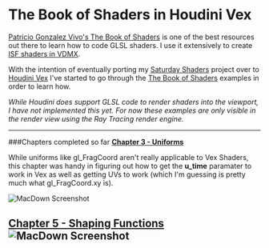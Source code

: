 
# The Book of Shaders in Houdini Vex


[Patricio Gonzalez Vivo's The Book of Shaders](http://thebookofshaders.com) is one of the best resources out there to learn how to code GLSL shaders. I use it extensively to create [ISF shaders in VDMX](https://github.com/JosephFiola/SaturdayShaders).

With the intention of eventually porting my [Saturday Shaders](https://github.com/JosephFiola/SaturdayShaders) project over to [Houdini Vex](https://www.sidefx.com/docs/houdini15.5/vex/_index) I've started to go through the [The Book of Shaders](http://thebookofshaders.com) examples in order to learn how.

_While Houdini does support GLSL code to render shaders into the viewport, I have not implemented this yet. For now these examples are only visible in the render view using the Ray Tracing render engine._

---
###Chapters completed so far
**[Chapter 3 - Uniforms](http://thebookofshaders.com/03/)**

While uniforms like gl\_FragCoord aren't really applicable to Vex Shaders, this chapter was handy in figuring out how to get the **u\_time** paramater to work in Vex as well as getting UVs to work (which I'm guessing is pretty much what gl\_FragCoord.xy is). 

![MacDown Screenshot](images/chapter3.jpg)

**[Chapter 5 - Shaping Functions](http://thebookofshaders.com/05/)** 
![MacDown Screenshot](images/chapter5.jpg)
---
